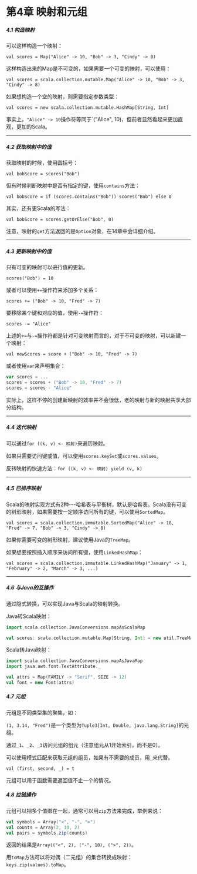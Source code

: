 # 第4章 映射和元组



##### 4.1 构造映射

可以这样构造一个映射：

`val scores = Map("Alice" -> 10, "Bob" -> 3, "Cindy" -> 8)`

这样构造出来的Map是不可变的，如果需要一个可变的映射，可以使用：

`val scores = scala.collection.mutable.Map("Alice" -> 10, "Bob" -> 3, "Cindy" -> 8)`

如果想构造一个空的映射，则需要指定参数类型：

`val scores = new scala.collection.mutable.HashMap[String, Int]`

事实上，`"Alice" -> 10`操作符等同于\`\("Alice", 10\)，但前者显然看起来更加直观，更加的Scala。

---

##### 4.2 获取映射中的值

获取映射的时候，使用圆括号：

`val bobScore = scores("Bob")`

但有时候判断映射中是否有指定的键，使用`contains`方法：

`val bobScore = if (scores.contains("Bob")) scores("Bob") else 0`

其实，还有更Scala的写法：

`val bobScore = scores.getOrElse("Bob", 0)`

注意，映射的`get`方法返回的是`Option`对象，在14章中会详细介绍。

---

##### 4.3 更新映射中的值

只有可变的映射可以进行值的更新。

`scores("Bob") = 10`

或者可以使用`+=`操作符来添加多个关系：

`scores += ("Bob" -> 10, "Fred" -> 7)`

要移除某个键和对应的值，使用`-=`操作符：

`scores -= "Alice"`

上述的`+=`与`-=`操作符都是针对可变映射而言的，对于不可变的映射，可以新建一个映射：

`val newScores = score + ("Bob" -> 10, "Fred" -> 7)`

或者使用`var`来声明集合：

```scala
var scores = ...
scores = scores + ("Bob" -> 10, "Fred" -> 7)
scores = scores - "Alice"
```

实际上，这样不停的创建新映射的效率并不会很低，老的映射与新的映射共享大部分结构。

---

##### 4.4 迭代映射

可以通过`for ((k, v) <- 映射)`来遍历映射。

如果只需要访问键或值，可以使用`scores.keySet`或`scores.values`。

反转映射的快速方法：`for ((k, v) <- 映射) yield (v, k)`

---

##### 4.5 已排序映射

Scala的映射实现方式有2种---哈希表与平衡树，默认是哈希表。Scala没有可变的树形映射，如果需要按一定顺序访问所有的键，可以使用`SortedMap`。

`val scores = scala.collection.immutable.SortedMap("Alice" -> 10, "Fred" -> 7, "Bob" -> 3, "Cindy" -> 8)`

如果你需要可变的树形映射，建议使用Java的`TreeMap`。

如果想要按照插入顺序来访问所有键，使用`LinkedHashMap`：

`val scores = scala.collection.immutable.LinkedHashMap("January" -> 1, "February" -> 2, "March" -> 3, ...)`

---

##### 4.6 与Java的互操作

通过隐式转换，可以实现Java与Scala的映射转换。

Java转Scala映射：

```scala
import scala.collection.JavaConversions.mapAsScalaMap

val scores: scala.collection.mutable.Map[String, Int] = new util.TreeMap[String, Int]()
```

Scala转Java映射：

```scala
import scala.collection.JavaConversions.mapAsJavaMap
import java.awt.font.TextAttribute._

val attrs = Map(FAMILY -> "Serif", SIZE -> 12)
val font = new Font(attrs)
```

##### 4.7 元组

元组是不同类型集的聚集，如：

`(1, 3.14, "Fred")`是一个类型为`Tuple3[Int, Double, java.lang.String]`的元组。

通过`_1`、`_2`、`_3`访问元组的组元（注意组元从1开始索引，而不是0）。

可以使用模式匹配来获取元组的组员，如果有不需要的成员，用`_`来代替。

`val (first, second, _) = t`

元组可以用于函数需要返回值不止一个的情况。

##### 4.8 拉链操作

元组可以把多个值绑在一起，通常可以用`zip`方法来完成，举例来说：

```scala
val symbols = Array("<", "-", ">")
val counts = Array(2, 10, 2)
val pairs = symbols.zip(counts)
```

返回的结果是`Array(("<", 2), ("-", 10), (">", 2))`。

用`toMap`方法可以将对偶（二元组）的集合转换成映射：`keys.zip(values).toMap`。

